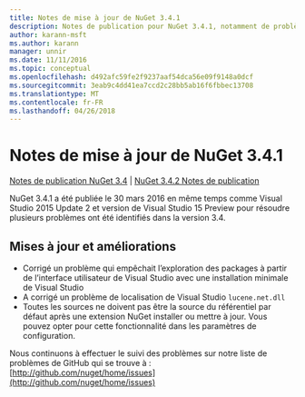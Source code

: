 ```yaml
---
title: Notes de mise à jour de NuGet 3.4.1
description: Notes de publication pour NuGet 3.4.1, notamment de problèmes connus, des correctifs de bogues, les fonctionnalités ajoutées et dcr.
author: karann-msft
ms.author: karann
manager: unnir
ms.date: 11/11/2016
ms.topic: conceptual
ms.openlocfilehash: d492afc59fe2f9237aaf54dca56e09f9148a0dcf
ms.sourcegitcommit: 3eab9c4dd41ea7ccd2c28bb5ab16f6fbbec13708
ms.translationtype: MT
ms.contentlocale: fr-FR
ms.lasthandoff: 04/26/2018
---
```

# <a name="nuget-341-release-notes"></a>Notes de mise à jour de NuGet 3.4.1

[Notes de publication NuGet 3.4](../release-notes/nuget-3.4.md) | [NuGet 3.4.2 Notes de publication](../release-notes/nuget-3.4.2.md)

NuGet 3.4.1 a été publiée le 30 mars 2016 en même temps comme Visual Studio 2015 Update 2 et version de Visual Studio 15 Preview pour résoudre plusieurs problèmes ont été identifiés dans la version 3.4.

## <a name="updates-and-improvements"></a>Mises à jour et améliorations

* Corrigé un problème qui empêchait l’exploration des packages à partir de l’interface utilisateur de Visual Studio avec une installation minimale de Visual Studio
* A corrigé un problème de localisation de Visual Studio `lucene.net.dll`
* Toutes les sources ne doivent pas être la source du référentiel par défaut après une extension NuGet installer ou mettre à jour.  Vous pouvez opter pour cette fonctionnalité dans les paramètres de configuration.

Nous continuons à effectuer le suivi des problèmes sur notre liste de problèmes de GitHub qui se trouve à : [http://github.com/nuget/home/issues](http://github.com/nuget/home/issues)